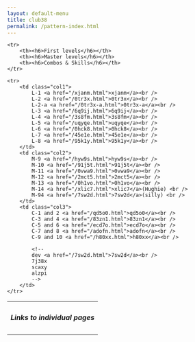 ```yaml
---
layout: default-menu
title: club38 
permalink: /pattern-index.html
---
```


<table class="individualPatternLinks">
    <tr>
        <th colspan="3">
            <h5>Links to individual pages</h5>
        </th>
    </tr>

    <tr>
        <th><h6>First levels</h6></th>
        <th><h6>Master levels</h6></th>
        <th><h6>Combos & Skills</h6></th>
    </tr>

    <tr>
        <td class="col1">
            L-1 <a href="/xjanm.html">xjanm</a><br />
            L-2 <a href="/0tr3x.html">0tr3x</a><br />
            L-2-a <a href="/0tr3x-a.html">0tr3x-a</a><br />
            L-3 <a href="/6q9ij.html">6q9ij</a><br />
            L-4 <a href="/3s8fm.html">3s8fm</a><br />
            L-5 <a href="/uqyqe.html">uqyqe</a><br />
            L-6 <a href="/0hck8.html">0hck8</a><br />
            L-7 <a href="/45e1e.html">45e1e</a><br />
            L-8 <a href="/95k1y.html">95k1y</a><br />
        </td>
        <td class="col2">
            M-9 <a href="/hyw9s.html">hyw9s</a><br />
            M-10 <a href="/91j5t.html">91j5t</a><br />
            M-11 <a href="/0vwa9.html">0vwa9</a><br />
            M-12 <a href="/2mct5.html">2mct5</a><br />
            M-13 <a href="/0h1vo.html">0h1vo</a><br />
            M-14 <a href="/xlic7.html">xlic7</a>(Hughie) <br />
            M-94 <a href="/7sw2d.html">7sw2d</a>(silly) <br />
        </td>
        <td class="col3">
            C-1 and 2 <a href="/qd5o0.html">qd5o0</a><br />
            C-3 and 4 <a href="/83zn1.html">83zn1</a><br />
            C-5 and 6 <a href="/ecd7o.html">ecd7o</a><br />
            C-7 and 8 <a href="/adofn.html">adofn</a><br />
            C-9 and 10 <a href="/h80xx.html">h80xx</a><br />

            <!--
            dev <a href="/7sw2d.html">7sw2d</a><br />
            7j38x
            scaxy
            alzpi
            -->
        </td>
    </tr>
</table>
